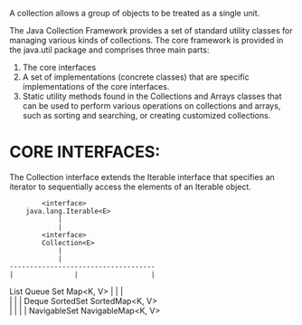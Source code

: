 A collection allows a group of objects to be treated as a single unit.

The Java Collection Framework provides a set of standard utility classes for managing
various kinds of collections. The core framework is provided in the java.util package 
and comprises three main parts:
1. The core interfaces
2. A set of implementations (concrete classes) that are specific implementations of the 
   core interfaces.
3. Static utility methods found in the Collections and Arrays classes that can be used to 
   perform various operations on collections and arrays, such as sorting and searching, or 
   creating customized collections.


# CORE INTERFACES:
The Collection interface extends the Iterable interface that specifies an iterator to
sequentially access the elements of an Iterable object.

            <interface>
        java.lang.Iterable<E>
                |
                |
            <interface>
            Collection<E>
                |
                |
    ------------------------------------
    |               |                  |
<interface>     <interface>        <interface>          <interface>
  List<E>         Queue<E>           Set<E>              Map<K, V>
                    |                  |                     |    
                    |                  |                     |
                <interface>        <interface>           <interface>
                  Deque<E>         SortedSet<E>         SortedMap<K, V>       
                                       |                     |
                                       |                     |
                                   <interface>           <interface>
                                  NavigableSet<E>      NavigableMap<K, V>
                